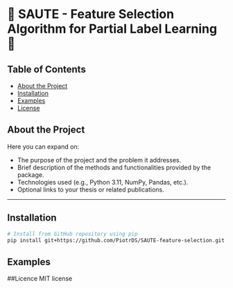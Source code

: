 # 🤖 SAUTE - Feature Selection Algorithm for Partial Label Learning 🤖

## Table of Contents
- [About the Project](#about-the-project)
- [Installation](#installation)
- [Examples](#examples)
- [License](#license)

## About the Project

Here you can expand on:
- The purpose of the project and the problem it addresses.
- Brief description of the methods and functionalities provided by the package.
- Technologies used (e.g., Python 3.11, NumPy, Pandas, etc.).
- Optional links to your thesis or related publications.

---

## Installation

```bash
# Install from GitHub repository using pip
pip install git+https://github.com/PiotrDS/SAUTE-feature-selection.git
```

## Examples

##Licence
MIT license
